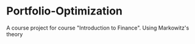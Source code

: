 # Portfolio-Optimization
A course project for course "Introduction to Finance". Using  Markowitz's theory
